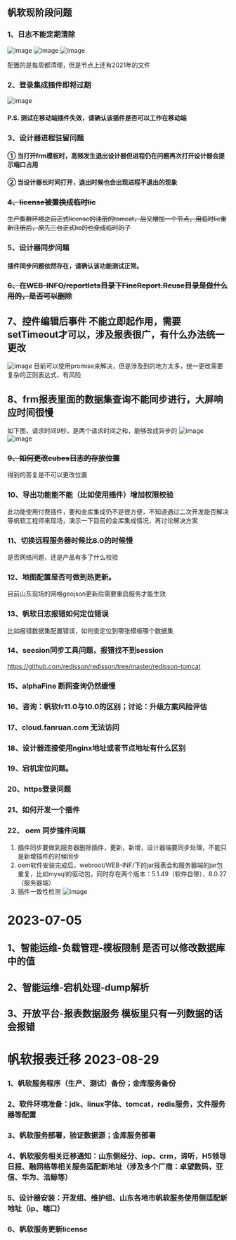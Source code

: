 ## 帆软现阶段问题
### 1、日志不能定期清除
![image](../static/img/fr日志清理.png)
![image](../static/img/fr日志清理2.png)
![image](../static/img/fr日志清理3.png)

配置的是每周都清理，但是节点上还有2021年的文件
### 2、登录集成插件即将过期
![image](../static/img/fr单点登录.png)
#### P.S. 测试在移动端插件失效，请确认该插件是否可以工作在移动端

### 3、设计器进程驻留问题
#### ① 当打开frm模板时，高频发生退出设计器但进程仍在问题再次打开设计器会提示端口占用
#### ② 当设计器长时间打开，退出时候也会出现进程不退出的现象

### ~~4、license被置换成临时lic~~
~~生产集群环境之前正式license的注册的tomcat，后又增加一个节点，用临时lic重新注册后，原先三台正式lic的也变成临时的了~~

### 5、设计器同步问题
#### 插件同步问题依然存在，请确认该功能测试正常。

### ~~6、在WEB-INFO/reportlets目录下FineReport.Reuse目录是做什么用的，是否可以删除~~
## 7、控件编辑后事件 不能立即起作用，需要setTimeout才可以，涉及报表很广，有什么办法统一更改
![image](../static/img/控件级联.png)
目前可以使用promise来解决，但是涉及到的地方太多，统一更改需要复杂的正则表达式，有风险
## 8、frm报表里面的数据集查询不能同步进行，大屏响应时间很慢
如下图，请求时间9秒，是两个请求时间之和，能够改成异步的
![image](../static/img/frm%E6%9F%A5%E8%AF%A2%E6%97%B6%E9%97%B4.png)
![image](../static/img/%E5%90%8E%E5%8F%B0%E8%AF%B7%E6%B1%82%E6%97%B6%E9%97%B4.png)
### ~~9、如何更改cubes日志的存放位置~~
得到的答复是不可以更改位置
### 10、导出功能能不能（比如使用插件）增加权限校验
此功能使用付费插件，要和金库集成仍不是很方便，不知道通过二次开发能否解决
等帆软工程师来现场，演示一下目前的金库集成情况，再讨论解决方案
### 11、切换远程服务器时候比8.0的时候慢
是否网络问题，还是产品有多了什么校验
### 12、地图配置是否可做到热更新。
目前山东现场的网格geojson更新后需要重启服务才能生效
### 13、帆软日志报错如何定位错误
比如报错数据集配置错误，如何查定位到哪张模板哪个数据集

### 14、seesion同步工具问题，报错找不到session 
https://github.com/redisson/redisson/tree/master/redisson-tomcat

### 15、alphaFine 断网查询仍然缓慢

### 16、咨询：帆软fr11.0与10.0的区别；讨论：升级方案风险评估

### 17、cloud.fanruan.com 无法访问
### 18、设计器连接使用nginx地址或者节点地址有什么区别
### 19、宕机定位问题。
### 20、https登录问题
### 21、如何开发一个插件

### 22、 oem 同步插件问题
1. 插件同步要做到服务器删除插件，更新，新增，设计器端要同步处理，不能只是新增插件的时候同步
2. oem软件安装完成后，webroot/WEB-INF/下的jar报表会和服务器端的jar包重复，比如mysql的驱动包，同时存在两个版本：5.1.49（软件自带），8.0.27（服务器端）
3. 插件一致性检测
![image](../static/img/插件一致性检测.png)




# 2023-07-05
## 1、智能运维-负载管理-模板限制 是否可以修改数据库中的值
## 2、智能运维-宕机处理-dump解析
## 3、开放平台-报表数据服务 模板里只有一列数据的话会报错



# 帆软报表迁移 2023-08-29
### 1、帆软服务程序（生产、测试）备份；金库服务备份
### 2、软件环境准备：jdk、linux字体、tomcat，redis服务，文件服务器等配置
### 3、帆软服务部署，验证数据源；金库服务部署
### 4、帆软服务相关迁移通知：山东侧经分、iop、crm，谛听，H5领导日报、融网格等相关服务适配新地址（涉及多个厂商：卓望数码，亚信、华为、浩鲸等）
### 5、设计器安装：开发组、维护组、山东各地市帆软服务使用侧适配新地址（ip、端口）
### 6、帆软服务更新license




